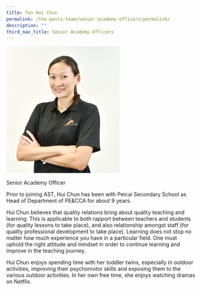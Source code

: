 ```yaml
---
title: Tan Hui Chun
permalink: /the-pesta-team/senior-academy-officers/permalink/
description: ""
third_nav_title: Senior Academy Officers
---
```

<img src="/images/hui%20chun.JPG" style="width:60%">

Senior Academy Officer

Prior to joining AST, Hui Chun has been with Peicai Secondary School as Head of Department of PE&amp;CCA for about 9 years. 

Hui Chun believes that quality relations bring about quality teaching and learning. This is applicable to both rapport between teachers and students (for quality lessons to take place), and also relationship amongst staff (for quality professional development to take place). Learning does not stop no matter how much experience you have in a particular field. One must uphold the right attitude and mindset in order to continue learning and improve in the teaching journey. 

Hui Chun enjoys spending time with her toddler twins, especially in outdoor activities, improving their psychomotor skills and exposing them to the various outdoor activities. In her own free time, she enjoys watching dramas on Netflix.